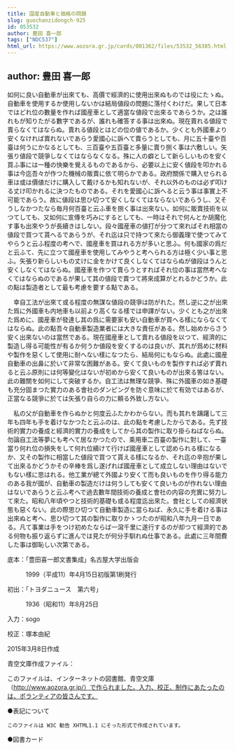 ```yaml
---
title: 国産自動車と価格の問題
slug: guochanzidongch-925
id: 053532
author: 豊田 喜一郎
tags: ["NDC537"]
html_url: https://www.aozora.gr.jp/cards/001362/files/53532_56385.html
---
```


## author: 豊田 喜一郎

如何に良い自動車が出來ても、高價で經濟的に使用出來ぬものでは役にたゝぬ。自動車を使用するか使用しないかは結局値段の問題に落付くわけだ。果して日本ではどれ位の數量を作れば國産車として適當な値段で出來るであらうか。之は誰れもが知りたがる數字であるが、誰れも確答する事は出來ぬ。現在賣れる値段で賣らなくてはならぬ。賣れる値段とはどの位の値であるか。少くとも外國車より安くなければ賣れないであらう愛國心に訴へて賣らうとしても、月に五十臺や百臺は何うにかなるとしても、三百臺や五百臺と多量に賣り捌く事は六敷しい。矢張り値段で競爭しなくてはならなくなる。殊に人の癖として新らしいものを安く買ふ事には一種の快樂を覺えるものであるから、必要以上に安く値段を叩かれる事は今迄吾々が作つた機械の販賣に依て明らかである。政府關係で購入せられる車は或は價値だけに購入して戴けるかも知れないが、それ以外のものは必ず叩ける丈け叩かれるに決つたものである。それを愛國心に訴へると云う事は事實上不可能であらう。故に値段は思ひ切つて安くしなくてはならないであらうし、又そうしなかつたなら毎月何百臺と云ふ車を捌く事は出來ない。如何に販賣技術を以つてしても、又如何に宣傳を巧みにするとしても、一時はそれで何んとか胡魔化す事も出來やうが長續きはしない。段々國産車の値打が分つて來ればそれ相當の値段で買つて貰へるであらうが、それ迄は只で持つて來たら御義理で使つてみてやらうと云ふ程度の考へで、國産車を買はれる方が多いと思ふ。何も國家の爲だと云ふて、先に立つて國産車を使用してみやうと考へられる方は極く少い事と思ふ。矢張り新らしいもの丈けに金をかけて良くしなくてはならぬが値段はうんと安くしなくてはならぬ。國産車を作つて賣らうとすればそれ位の事は當然考へなくてはならぬのであるが果して其の値段で賣つて將來成算がとれるかどうか。此の點は製造者として最も考慮を要する點である。

　幸自工法が出來て或る程度の無謀な値段の競爭は防がれた。然し逆に之が出來た爲に外國車も内地車も以前より高くなる樣では申譯がない。少くとも之が出來た爲めに、國産車が發達し其の爲に需要家も安い自動車が買へる樣にならなくてはならぬ。此の點吾々自動車製造業者には大きな責任がある。然し始めからさう安く出來ないのは當然である。現在國産車として賣れる値段を以つて、經濟的に製造し得る可能性が有るか何うか値段を安くするのは良いが、其れが爲めに材料や製作を惡くして使用に耐へない樣になつたら、結局何にもならぬ。此處に國産自動車の出鼻に於いて非常な困難がある。安くて良いものを製作すれば必ず賣れると云ふ原則には何等變化はないが初めから安くて良いものが出來る筈はない。此の難關を如何にして突破するか。自工法は無理な競爭、殊に外國車の如き基礎も充分固まつた實力のある會社のダンピングを防ぐ意味に於て有効ではあるが、正當なる競爭に於ては矢張り自らの力に頼る外致し方ない。

　私の父が自動車を作らぬかと何度云ふたかわからない。而も其れを躊躇して三年も四年も手を着けなかつたと云ふのは、此の點を考慮したからである。先ず技術的實力の養成と經濟的實力の養成をしてから其の製作に取り掛らねばならぬ。勿論自工法等夢にも考へて居なかつたので、乘用車二百臺の製作に對して、一臺當り何れ位の損失をして何れ位續けて行けば國産車として認められる樣になるか、又その製作に相當した値段で買つて貰える樣になるか、それ迄の辛抱が果して出來るかどうかその辛棒を爲し遂げれば國産車として成立しない理由はないでもない樣に思はれる。他工業が總て外國より安くて而も良いものを作り得る能力のある我が國が、自動車の製造だけは何うしても安くて良いものが作れない理由はないであらうと云ふ考へで過去數年間技術の養成と會社の内容の充實に努力して來た。昭和八年頃やつと技術的基礎も或る程度迄出來た。會社としての經濟状態も惡くない。此の際思ひ切つて自動車製造に當らねば、永久に手を着ける事は出來ぬと考へ、思ひ切つて其の製作に取りかゝつたのが昭和八年九月一日である。凡て事業は手をつけ初めたならば一瀉千里に遂行するのが却つて經濟的である何物も振り返らずに進んでは見たが何分手馴れぬ仕事である。此處に三年間費した事は御恥しい次第である。













底本：「豊田喜一郎文書集成」名古屋大学出版会

　　　1999（平成11）年4月15日初版第1刷発行

初出：「トヨダニュース　第六号」

　　　1936（昭和11）年8月25日

入力：sogo

校正：塚本由紀

2015年3月8日作成

青空文庫作成ファイル：

このファイルは、インターネットの図書館、青空文庫（http://www.aozora.gr.jp/）で作られました。入力、校正、制作にあたったのは、ボランティアの皆さんです。











●表記について


	このファイルは W3C 勧告 XHTML1.1 にそった形式で作成されています。







●図書カード